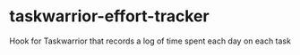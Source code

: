 # taskwarrior-effort-tracker
Hook for Taskwarrior that records a log of time spent each day on each task
